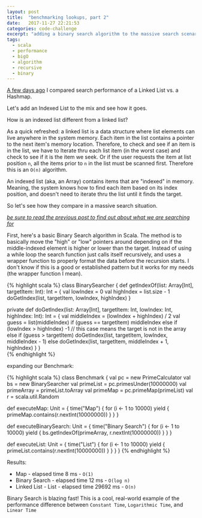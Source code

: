 ```yaml
---
layout: post
title:  "benchmarking lookups, part 2"
date:   2017-11-27 22:21:53
categories: code-challenge
excerpt: "adding a binary search algorithm to the massive search scenario"
tags:
  - scala
  - performance
  - bigO
  - algorithm
  - recursive
  - binary
---
```


[A few days ago](/code-challenge/2017/11/22/benchmarking-lookups.html) I compared search performance of a Linked List vs. a Hashmap.

Let's add an Indexed List to the mix and see how it goes.

How is an indexed list different from a linked list?

As a quick refreshed: a linked list is a data structure where list elements can live anywhere in the system memory.  Each item in the list contains a pointer to the next item's memory location.  Therefore, to check and see if an item is in the list, we have to Iterate thru each list item (in the worst case) and check to see if it is the item we seek.  Or if the user requests the item at list position `n`, all the items prior to `n` in the list must be scanned first.  Therefore this is an `O(n)` algorithm.

An indexed list (aka, an Array) contains items that are "indexed" in memory.  Meaning, the system knows how to find each item based on its index position, and doesn't need to iterate thru the list until it finds the target.

So let's see how they compare in a massive search situation.

[*be sure to read the previous post to find out about what we are searching for*](/code-challenge/2017/11/22/benchmarking-lookups.html)

First, here's a basic Binary Search algorithm in Scala.  The method is to basically move the "high" or "low" pointers around depending on if the middle-indexed element is higher or lower than the target.  Instead of using a while loop the search function just calls itself recursively, and uses a wrapper function to properly format the data before the recursion starts.  I don't know if this is a good or established pattern but it works for my needs (the wrapper function I mean).

{% highlight scala %}
class BinarySearcher {
  def getIndexOf(list: Array[Int], targetItem: Int): Int = {
    val lowIndex = 0
    val highIndex = list.size - 1
    doGetIndex(list, targetItem, lowIndex, highIndex)
  }

  private def doGetIndex(list: Array[Int], targetItem: Int, lowIndex: Int, highIndex: Int): Int = {
    val middleIndex = (lowIndex + highIndex) / 2
    val guess = list(middleIndex)
    if (guess == targetItem) middleIndex
    else if (lowIndex > highIndex) -1  // this case means the target is not in the array
    else if (guess > targetItem) doGetIndex(list, targetItem, lowIndex, middleIndex - 1)
    else doGetIndex(list, targetItem, middleIndex + 1, highIndex)
  }
}  
{% endhighlight %}


expanding our Benchmark:

{% highlight scala %}
class Benchmark {
  val pc = new PrimeCalculator
  val bs = new BinarySearcher
  val primeList = pc.primesUnder(10000000)
  val primeArray = primeList.toArray
  val primeMap = pc.primeMap(primeList)
  val r = scala.util.Random

  def executeMap: Unit = {
    time("Map") {
      for (i <- 1 to 10000) yield {
        primeMap.contains(r.nextInt(10000000))
      }
    }
  }

  def executeBinarySearch: Unit = {
    time("Binary Search") {
      for (i <- 1 to 10000) yield {
        bs.getIndexOf(primeArray, r.nextInt(10000000))
      }
    }
  }  

  def executeList: Unit = {
    time("List") {
      for (i <- 1 to 10000) yield {
        primeList.contains(r.nextInt(10000000))
      }
    }
  }
}
{% endhighlight %}

Results:
* Map - elapsed time 8 ms - `O(1)`
* Binary Search - elapsed time 12 ms - `O(log n)`
* Linked List - List - elapsed time 29692 ms - `O(n)`

Binary Search is blazing fast!  This is a cool, real-world example of the performance difference between `Constant Time`, `Logarithmic Time`, and `Linear Time`
